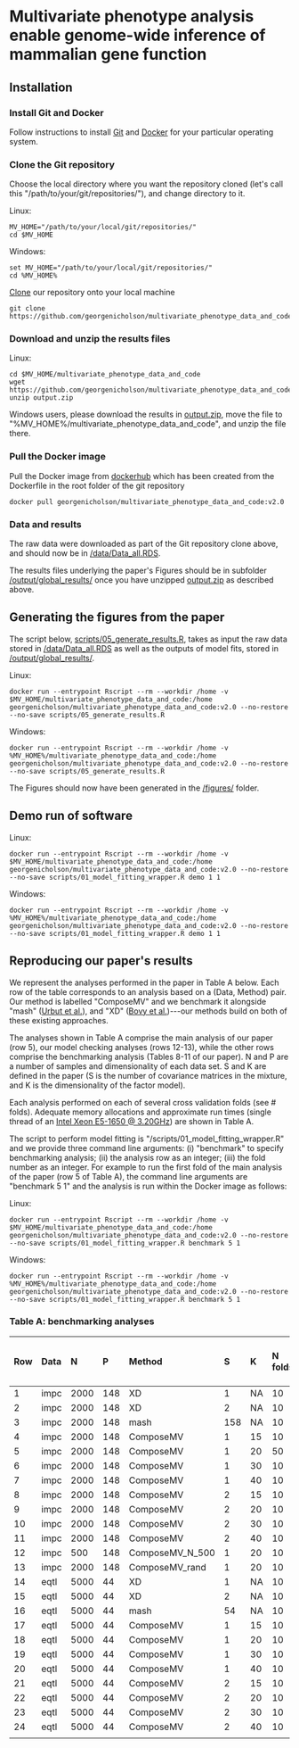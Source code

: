 # Multivariate phenotype analysis enable genome-wide inference of mammalian gene function




## Installation

### Install Git and Docker
Follow instructions to install [Git](https://github.com/git-guides/install-git/) and [Docker](https://docs.docker.com/get-docker/) for your particular operating system.

### Clone the Git repository

Choose the local directory where you want the repository cloned (let's call this "/path/to/your/git/repositories/"), and change directory to it. 


Linux:
```
MV_HOME="/path/to/your/local/git/repositories/"
cd $MV_HOME
```
Windows:
```
set MV_HOME="/path/to/your/local/git/repositories/"
cd %MV_HOME%
```
[Clone](https://git-scm.com/book/en/v2/Git-Basics-Getting-a-Git-Repository)
our repository onto your local machine
```
git clone https://github.com/georgenicholson/multivariate_phenotype_data_and_code.git

```
### Download and unzip the results files



Linux:
```
cd $MV_HOME/multivariate_phenotype_data_and_code
wget https://github.com/georgenicholson/multivariate_phenotype_data_and_code/releases/download/v1.1/output.zip
unzip output.zip
```
Windows users, please download the results in [output.zip](https://github.com/georgenicholson/multivariate_phenotype_data_and_code/releases/download/v1.1/output.zip), move the file to "%MV_HOME%/multivariate_phenotype_data_and_code", and unzip the file there.


### Pull the Docker image

Pull the Docker image from [dockerhub](https://hub.docker.com/) which has been created from the Dockerfile in the root folder of the git repository

```
docker pull georgenicholson/multivariate_phenotype_data_and_code:v2.0
```

### Data and results

The raw data were downloaded as part of the Git repository clone above, and should now be in [/data/Data_all.RDS](/data/Data_all.RDS).

The results files underlying the paper's Figures should be in subfolder [/output/global_results/](/output/global_results/) once you have unzipped [output.zip](https://github.com/georgenicholson/multivariate_phenotype_data_and_code/releases/download/v1.1/output.zip) as described above.



## Generating the figures from the paper

The script below, [scripts/05_generate_results.R](scripts/05_generate_results.R),  takes as input the raw data stored in [/data/Data_all.RDS](data/Data_all.RDS) as well as the outputs of model fits, stored in [/output/global_results/](output/global_results/).

Linux:
```
docker run --entrypoint Rscript --rm --workdir /home -v $MV_HOME/multivariate_phenotype_data_and_code:/home georgenicholson/multivariate_phenotype_data_and_code:v2.0 --no-restore --no-save scripts/05_generate_results.R
```
Windows:
```
docker run --entrypoint Rscript --rm --workdir /home -v %MV_HOME%/multivariate_phenotype_data_and_code:/home georgenicholson/multivariate_phenotype_data_and_code:v2.0 --no-restore --no-save scripts/05_generate_results.R
```



The Figures should now have been generated in the [/figures/](/figures/) folder.

## Demo run of software

Linux:
```
docker run --entrypoint Rscript --rm --workdir /home -v $MV_HOME/multivariate_phenotype_data_and_code:/home georgenicholson/multivariate_phenotype_data_and_code:v2.0 --no-restore --no-save scripts/01_model_fitting_wrapper.R demo 1 1
```
Windows:
```
docker run --entrypoint Rscript --rm --workdir /home -v %MV_HOME%/multivariate_phenotype_data_and_code:/home georgenicholson/multivariate_phenotype_data_and_code:v2.0 --no-restore --no-save scripts/01_model_fitting_wrapper.R demo 1 1
```


## Reproducing our paper's results

We represent the analyses performed in the paper in Table A below. Each row of the table corresponds to an analysis based on a (Data, Method) pair. Our method is labelled "ComposeMV" and we benchmark it alongside "mash" ([Urbut et al.](https://www.nature.com/articles/s41588-018-0268-8)), and "XD" ([Bovy et al.](https://www.jstor.org/stable/23024867?seq=1))---our methods build on both of these existing approaches. 

The analyses shown in Table A comprise the main analysis of our paper (row 5), our model checking analyses (rows 12-13), while the other rows comprise the benchmarking analysis (Tables 8-11 of our paper). N and P are a number of samples and dimensionality of each data set. S and K are defined in the paper (S is the number of covariance matrices in the mixture, and K is the dimensionality of the factor model). 


Each analysis performed on each of several cross validation folds (see # folds). Adequate memory allocations and approximate run times (single thread of an [Intel Xeon E5-1650 @ 3.20GHz](https://www.cpubenchmark.net/cpu.php?cpu=Intel+Xeon+E5-1650+%40+3.20GHz&id=1211)) are shown in Table A. 

The script to perform model fitting is "/scripts/01_model_fitting_wrapper.R" and we provide three command line arguments: (i) "benchmark" to specify benchmarking analysis; (ii) the analysis row as an integer; (iii) the fold number as an integer. For example to run the first fold of the main analysis of the paper (row 5 of Table A), the command line arguments are "benchmark 5 1" and the analysis is run within the Docker image as follows:

Linux:
```
docker run --entrypoint Rscript --rm --workdir /home -v $MV_HOME/multivariate_phenotype_data_and_code:/home georgenicholson/multivariate_phenotype_data_and_code:v2.0 --no-restore --no-save scripts/01_model_fitting_wrapper.R benchmark 5 1
```
Windows:
```
docker run --entrypoint Rscript --rm --workdir /home -v %MV_HOME%/multivariate_phenotype_data_and_code:/home georgenicholson/multivariate_phenotype_data_and_code:v2.0 --no-restore --no-save scripts/01_model_fitting_wrapper.R benchmark 5 1
```


### Table A: benchmarking analyses


| Row | Data | N    | P   | Method          | S   | K  | N folds | RAM (GB) | CPU hrs / fold |
| :-- | :--- | :--- | :-- | :-------------- | :-- | :- | :------ | :------- | :------------- |
| 1   | impc | 2000 | 148 | XD              | 1   | NA | 10      | 2.3      | 3.1            |
| 2   | impc | 2000 | 148 | XD              | 2   | NA | 10      | 2.3      | 12.4           |
| 3   | impc | 2000 | 148 | mash            | 158 | NA | 10      | 6        | 11.2           |
| 4   | impc | 2000 | 148 | ComposeMV       | 1   | 15 | 10      | 2        | 1.7            |
| 5   | impc | 2000 | 148 | ComposeMV       | 1   | 20 | 50      | 2        | 1.8            |
| 6   | impc | 2000 | 148 | ComposeMV       | 1   | 30 | 10      | 2        | 1.8            |
| 7   | impc | 2000 | 148 | ComposeMV       | 1   | 40 | 10      | 2        | 1.8            |
| 8   | impc | 2000 | 148 | ComposeMV       | 2   | 15 | 10      | 2        | 25.7           |
| 9   | impc | 2000 | 148 | ComposeMV       | 2   | 20 | 10      | 2        | 28.4           |
| 10  | impc | 2000 | 148 | ComposeMV       | 2   | 30 | 10      | 2        | 26.8           |
| 11  | impc | 2000 | 148 | ComposeMV       | 2   | 40 | 10      | 2        | 20.9           |
| 12  | impc | 500  | 148 | ComposeMV_N_500 | 1   | 20 | 10      | 2.3      | 0.1            |
| 13  | impc | 2000 | 148 | ComposeMV_rand  | 1   | 20 | 10      | 2.3      | 0.3            |
| 14  | eqtl | 5000 | 44  | XD              | 1   | NA | 10      | 2.3      | 1.4            |
| 15  | eqtl | 5000 | 44  | XD              | 2   | NA | 10      | 2.3      | 3.7            |
| 16  | eqtl | 5000 | 44  | mash            | 54  | NA | 10      | 4.6      | 6.8            |
| 17  | eqtl | 5000 | 44  | ComposeMV       | 1   | 15 | 10      | 2        | 12.9           |
| 18  | eqtl | 5000 | 44  | ComposeMV       | 1   | 20 | 10      | 2        | 10.1           |
| 19  | eqtl | 5000 | 44  | ComposeMV       | 1   | 30 | 10      | 2        | 11.5           |
| 20  | eqtl | 5000 | 44  | ComposeMV       | 1   | 40 | 10      | 2        | 11.5           |
| 21  | eqtl | 5000 | 44  | ComposeMV       | 2   | 15 | 10      | 2        | 20.9           |
| 22  | eqtl | 5000 | 44  | ComposeMV       | 2   | 20 | 10      | 2        | 20.9           |
| 23  | eqtl | 5000 | 44  | ComposeMV       | 2   | 30 | 10      | 2        | 19.5           |
| 24  | eqtl | 5000 | 44  | ComposeMV       | 2   | 40 | 10      | 2        | 18             |
|     |
